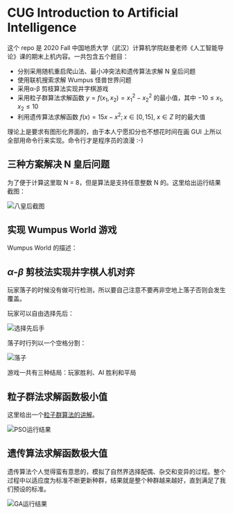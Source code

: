 # CUG Introduction to Artificial Intelligence

这个 repo 是 2020 Fall 中国地质大学（武汉）计算机学院赵曼老师《人工智能导论》课的期末上机内容。一共包含五个题目：

- 分别采用随机重启爬山法、最小冲突法和遗传算法求解 N 皇后问题
- 使用联机搜索求解 Wumpus 怪兽世界问题
- 采用α-β 剪枝算法实现井字棋游戏
- 采用粒子群算法求解函数 $y = f(x_1, x_2) =x_1^2 - x_2^2$  的最小值，其中 $-10 \leq x_1, x_2 \leq 10$
- 利用遗传算法求解函数 $f(x) = 15x - x^2; x \in [0, 15]$, $x \in Z$ 时的最大值

理论上是要求有图形化界面的，由于本人宁愿扣分也不想花时间在画 GUI 上所以全部用命令行来实现。命令行才是程序员的浪漫 :-)

## 三种方案解决 N 皇后问题

为了便于计算这里取 N = 8，但是算法是支持任意整数 N 的。这里给出运行结果截图：

![八皇后截图](https://i.loli.net/2021/01/02/fKI3JuCZS5iGmXO.png)

## 实现 Wumpus World 游戏

Wumpus World 的描述：

## $\alpha$-$\beta$ 剪枝法实现井字棋人机对弈

玩家落子的时候没有做可行检测，所以要自己注意不要再非空地上落子否则会发生覆盖。

玩家可以自由选择先后：

![选择先后手](https://i.loli.net/2021/01/02/h9i8QkmLzUo5KuC.png)

落子时行列以一个空格分割：

![落子](https://i.loli.net/2021/01/02/NoX4D5Yaq3ySTHk.png)

游戏一共有三种结局：玩家胜利、AI 胜利和平局

## 粒子群法求解函数极小值

这里给出一个[粒子群算法的讲解](https://blog.csdn.net/saltriver/article/details/63680364)。

![PSO运行结果](https://i.loli.net/2021/01/02/LubAYMNOkCaBEVh.png)

## 遗传算法求解函数极大值

遗传算法个人觉得蛮有意思的，模拟了自然界选择配偶、杂交和变异的过程。整个过程中以适应度为标准不断更新种群，结果就是整个种群越来越好，直到满足了我们预设的标准。

![GA运行结果](https://i.loli.net/2021/01/02/SJI13ghQvGAtbfY.png)

